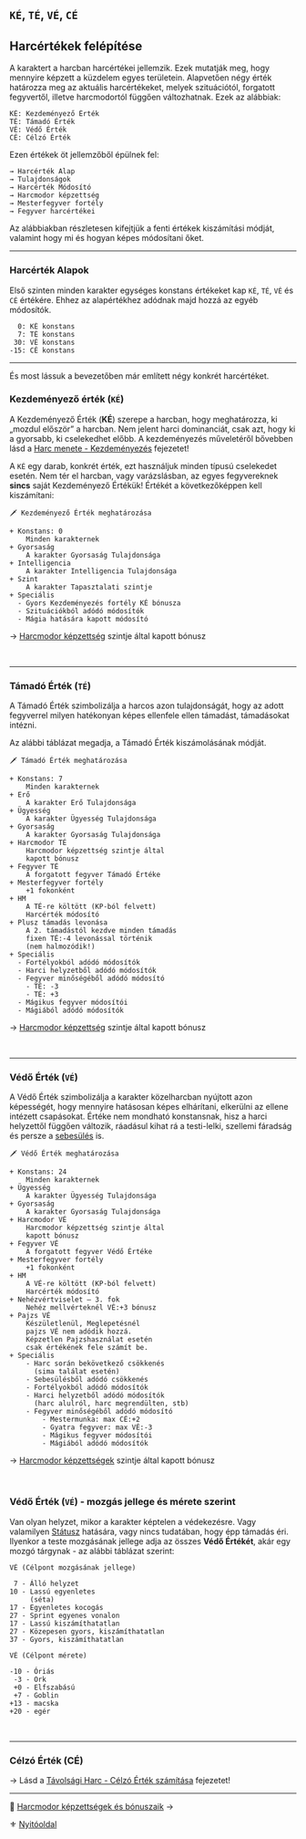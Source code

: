 ## `KÉ`, `TÉ`, `VÉ`, `CÉ`

## Harcértékek felépítése

A karaktert a harcban harcértékei jellemzik. Ezek mutatják meg, hogy mennyire képzett a küzdelem egyes területein. Alapvetően négy érték határozza meg az aktuális harcértékeket, melyek szituációtól, forgatott fegyvertől, illetve harcmodortól függően változhatnak. Ezek az alábbiak:


```
KÉ: Kezdeményező Érték
TÉ: Támadó Érték
VÉ: Védő Érték
CÉ: Célzó Érték
```

Ezen értékek öt jellemzőből épülnek fel:

```
→ Harcérték Alap
→ Tulajdonságok
→ Harcérték Módosító
→ Harcmodor képzettség
→ Mesterfegyver fortély
→ Fegyver harcértékei
```

Az alábbiakban részletesen kifejtjük a fenti értékek kiszámítási módját, valamint hogy mi és hogyan képes módosítani őket.

---
### Harcérték Alapok

Első szinten minden karakter egységes konstans értékeket kap `KÉ`, `TÉ`, `VÉ` és `CÉ` értékére. Ehhez az alapértékhez adódnak majd hozzá az egyéb módosítók.

```
  0: KÉ konstans
  7: TÉ konstans
 30: VÉ konstans
-15: CÉ konstans
```

---
És most lássuk a bevezetőben már említett négy konkrét harcértéket.

### Kezdeményező érték (`KÉ`)

A Kezdeményező Érték (**KÉ**) szerepe a harcban, hogy meghatározza, ki „mozdul először” a harcban. Nem jelent harci dominanciát, csak azt, hogy ki a gyorsabb, ki cselekedhet előbb. A kezdeményezés műveletéről bővebben lásd a [Harc menete - Kezdeményezés](064_02_01_kezdemenyezes.md) fejezetet!

A `KÉ` egy darab, konkrét érték, ezt használjuk minden típusú cselekedet esetén. Nem tér el harcban, vagy varázslásban, az egyes fegyvereknek **sincs** saját Kezdeményező Értékük! Értékét a következőképpen kell kiszámítani:

```
🗡️ Kezdeményező Érték meghatározása

+ Konstans: 0
    Minden karakternek
+ Gyorsaság
    A karakter Gyorsaság Tulajdonsága
+ Intelligencia
    A karakter Intelligencia Tulajdonsága
+ Szint
    A karakter Tapasztalati szintje
+ Speciális
  - Gyors Kezdeményezés fortély KÉ bónusza
  - Szituációkból adódó módosítók
  - Mágia hatására kapott módosító
```

→ [Harcmodor képzettség](062_02_harcmodor_kepzettsegek_es_bonuszaik.md) szintje által kapott bónusz

<br />

---
### Támadó Érték (`TÉ`)

A Támadó Érték szimbolizálja a harcos azon tulajdonságát, hogy az adott fegyverrel milyen hatékonyan képes ellenfele ellen támadást, támadásokat intézni.

Az alábbi táblázat megadja, a Támadó Érték kiszámolásának módját.

```
🗡️ Támadó Érték meghatározása

+ Konstans: 7
    Minden karakternek
+ Erő
    A karakter Erő Tulajdonsága
+ Ügyesség
    A karakter Ügyesség Tulajdonsága
+ Gyorsaság
    A karakter Gyorsaság Tulajdonsága
+ Harcmodor TÉ  
    Harcmodor képzettség szintje által
    kapott bónusz
+ Fegyver TÉ
    A forgatott fegyver Támadó Értéke
+ Mesterfegyver fortély
    +1 fokonként
+ HM
    A TÉ-re költött (KP-ból felvett)
    Harcérték módosító
+ Plusz támadás levonása
    A 2. támadástól kezdve minden támadás
    fixen TÉ:-4 levonással történik
    (nem halmozódik!)
+ Speciális
  - Fortélyokból adódó módosítók
  - Harci helyzetből adódó módosítók
  - Fegyver minőségéből adódó módosító
    - TÉ: -3
    - TÉ: +3
  - Mágikus fegyver módosítói  
  - Mágiából adódó módosítók
```

→ [Harcmodor képzettség](062_02_harcmodor_kepzettsegek_es_bonuszaik.md) szintje által kapott bónusz

<br />

---
### Védő Érték (`VÉ`)

A Védő Érték szimbolizálja a karakter közelharcban nyújtott azon képességét, hogy mennyire hatásosan képes elhárítani, elkerülni az ellene intézett csapásokat. Értéke nem mondható konstansnak, hisz a harci helyzettől függően változik, ráadásul kihat rá a testi-lelki, szellemi fáradság és persze a [sebesülés](061_03_sebesules.md) is.

```
🗡️ Védő Érték meghatározása

+ Konstans: 24
    Minden karakternek
+ Ügyesség
    A karakter Ügyesség Tulajdonsága
+ Gyorsaság
    A karakter Gyorsaság Tulajdonsága
+ Harcmodor VÉ
    Harcmodor képzettség szintje által
    kapott bónusz
+ Fegyver VÉ
    A forgatott fegyver Védő Értéke
+ Mesterfegyver fortély
    +1 fokonként
+ HM
    A VÉ-re költött (KP-ból felvett)
    Harcérték módosító
+ Nehézvértviselet – 3. fok
    Nehéz mellvérteknél VÉ:+3 bónusz
+ Pajzs VÉ
    Készületlenül, Meglepetésnél
    pajzs VÉ nem adódik hozzá.
    Képzetlen Pajzshasználat esetén
    csak értékének fele számít be.
+ Speciális
    - Harc során bekövetkező csökkenés
      (sima találat esetén)
    - Sebesülésből adódó csökkenés
    - Fortélyokból adódó módosítók
    - Harci helyzetből adódó módosítók
      (harc alulról, harc megrendülten, stb)
    - Fegyver minőségéből adódó módosító
        - Mestermunka: max CÉ:+2
        - Gyatra fegyver: max VÉ:-3
        - Mágikus fegyver módosítói
        - Mágiából adódó módosítók
```

→ [Harcmodor képzettségek](062_02_harcmodor_kepzettsegek_es_bonuszaik.md) szintje által kapott bónusz

<br />

### Védő Érték (`VÉ`) - mozgás jellege és mérete szerint

Van olyan helyzet, mikor a karakter képtelen a védekezésre. Vagy valamilyen [Státusz](082_statuszok.md) hatására, vagy nincs tudatában, hogy épp támadás éri. Ilyenkor a teste mozgásának jellege adja az összes **Védő Értékét**, akár egy mozgó tárgynak - az alábbi táblázat szerint:

```
VÉ (Célpont mozgásának jellege)

 7 - Álló helyzet
10 - Lassú egyenletes
     (séta)
17 - Egyenletes kocogás
27 - Sprint egyenes vonalon
17 - Lassú kiszámíthatatlan
27 - Közepesen gyors, kiszámíthatatlan
37 - Gyors, kiszámíthatatlan
```

```
VÉ (Célpont mérete)

-10 - Óriás
 -3 - Ork
 +0 - Elfszabású
 +7 - Goblin
+13 - macska
+20 - egér
```

<br />

---
### Célzó Érték (CÉ)

→ Lásd a [Távolsági Harc - Célzó Érték számítása](071_tavharc_ce.md) fejezetet!

---

🔗 [Harcmodor képzettségek és bónuszaik](062_02_harcmodor_kepzettsegek_es_bonuszaik.md) →

⚜️ [Nyitóoldal](start.md#6-harcrendszer-%EF%B8%8F)
